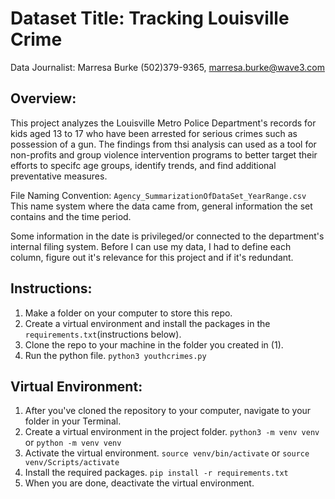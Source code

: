 # Dataset Title: Tracking Louisville Crime

Data Journalist: Marresa Burke (502)379-9365, marresa.burke@wave3.com

## Overview: 
This project analyzes the Louisville Metro Police Department's records for kids aged 13 to 17 who have been arrested for serious crimes such as possession of a gun. The findings from thsi analysis can used as a tool for non-profits and group violence intervention programs to better target their efforts to specifc age groups, identify trends, and find additional preventative measures. 

File Naming Convention: `Agency_SummarizationOfDataSet_YearRange.csv` This name system where the data came from, general information  the set contains and the time period. 

Some information in the date is privileged/or connected to the department's internal filing system. Before I can use my data, I had to define each column, figure out it's relevance for this project and if it's redundant. 


## Instructions: 
1. Make a folder on your computer to store this repo. 
2. Create a virtual environment and install the packages in the `requirements.txt`(instructions below).
3. Clone the repo to your machine in the folder you created in (1).
4. Run the python file. `python3 youthcrimes.py`

## Virtual Environment:
1.  After you've cloned the repository to your computer, navigate to your folder in your Terminal. 
2.  Create a virtual environment in the project folder. `python3 -m venv venv` or `python -m venv venv`
3.  Activate the virtual environment. `source venv/bin/activate` or `source venv/Scripts/activate`
4.  Install the required packages. `pip install -r requirements.txt`
5.  When you are done, deactivate the virtual environment. 




